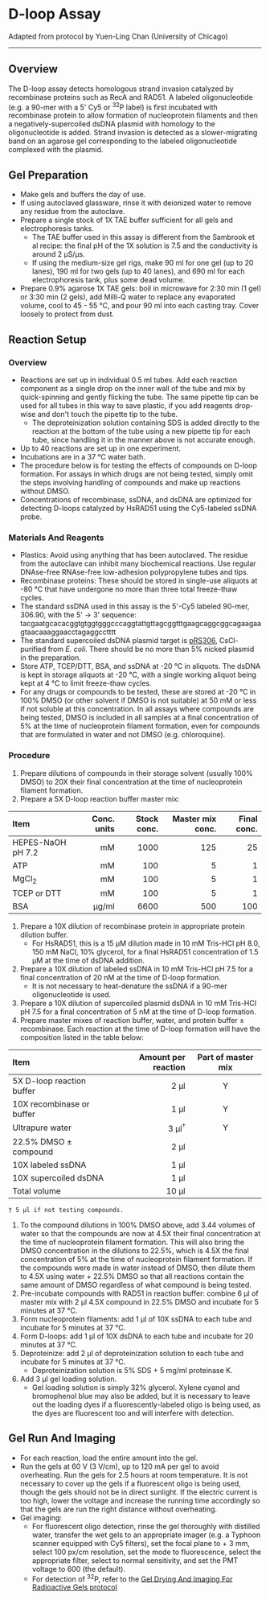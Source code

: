 # D-loop Assay
Adapted from protocol by Yuen-Ling Chan (University of Chicago)
___
## Overview
The D-loop assay detects homologous strand invasion catalyzed by recombinase proteins such as RecA and RAD51. A labeled oligonucleotide (e.g. a 90-mer with a 5' Cy5 or <sup>32</sup>P label) is first incubated with recombinase protein to allow formation of nucleoprotein filaments and then a negatively-supercoiled dsDNA plasmid with homology to the oligonucleotide is added. Strand invasion is detected as a slower-migrating band on an agarose gel corresponding to the labeled oligonucleotide complexed with the plasmid.

## Gel Preparation
- Make gels and buffers the day of use.
- If using autoclaved glassware, rinse it with deionized water to remove any residue from the autoclave.
- Prepare a single stock of 1X TAE buffer sufficient for all gels and electrophoresis tanks.
	- The TAE buffer used in this assay is different from the Sambrook et al recipe: the final pH of the 1X solution is 7.5 and the conductivity is around 2 μS/μs.
	- If using the medium-size gel rigs, make 90 ml for one gel (up to 20 lanes), 190 ml for two gels (up to 40 lanes), and 690 ml for each electrophoresis tank, plus some dead volume.
- Prepare 0.9% agarose 1X TAE gels: boil in microwave for 2:30 min (1 gel) or 3:30 min (2 gels), add Milli-Q water to replace any evaporated volume, cool to 45 - 55 °C, and pour 90 ml into each casting tray. Cover loosely to protect from dust.

## Reaction Setup
### Overview
- Reactions are set up in individual 0.5 ml tubes. Add each reaction component as a single drop on the inner wall of the tube and mix by quick-spinning and gently flicking the tube. The same pipette tip can be used for all tubes in this way to save plastic, if you add reagents drop-wise and don't touch the pipette tip to the tube.
	- The deproteinization solution containing SDS is added directly to the reaction at the bottom of the tube using a new pipette tip for each tube, since handling it in the manner above is not accurate enough.
- Up to 40 reactions are set up in one experiment.
- Incubations are in a 37 °C water bath.
- The procedure below is for testing the effects of compounds on D-loop formation. For assays in which drugs are not being tested, simply omit the steps involving handling of compounds and make up reactions without DMSO.
- Concentrations of recombinase, ssDNA, and dsDNA are optimized for detecting D-loops catalyzed by HsRAD51 using the Cy5-labeled ssDNA probe.

### Materials And Reagents
- Plastics: Avoid using anything that has been autoclaved. The residue from the autoclave can inhibit many biochemical reactions. Use regular DNAse-free RNAse-free low-adhesion polypropylene tubes and tips.
- Recombinase proteins: These should be stored in single-use aliquots at -80 °C that have undergone no more than three total freeze-thaw cycles.
- The standard ssDNA used in this assay is the 5'-Cy5 labeled 90-mer, 306.90, with the 5' → 3' sequence: tacgaatgcacacggtgtggtgggcccaggtattgttagcggtttgaagcaggcggcagaagaagtaacaaaggaacctagaggcctttt
- The standard supercoiled dsDNA plasmid target is [pRS306](https://www.addgene.org/vector-database/3971/), CsCl-purified from _E. coli_. There should be no more than 5% nicked plasmid in the preparation.
- Store ATP, TCEP/DTT, BSA, and ssDNA at -20 °C in aliquots. The dsDNA is kept in storage aliquots at -20 °C, with a single working aliquot being kept at 4 °C to limit freeze-thaw cycles.
- For any drugs or compounds to be tested, these are stored at -20 °C in 100% DMSO (or other solvent if DMSO is not suitable) at 50 mM or less if not soluble at this concentration. In all assays where compounds are being tested, DMSO is included in all samples at a final concentration of 5% at the time of nucleoprotein filament formation, even for compounds that are formulated in water and not DMSO (e.g. chloroquine).

### Procedure
1. Prepare dilutions of compounds in their storage solvent (usually 100% DMSO) to 20X their final concentration at the time of nucleoprotein filament formation.
1. Prepare a 5X D-loop reaction buffer master mix:

Item | Conc. units | Stock conc. | Master mix conc. | Final conc.
:--- | ---: | ---: | ---: | ---:
HEPES-NaOH pH 7.2 | mM | 1000 | 125 | 25
ATP | mM | 100 | 5 | 1
MgCl<sub>2</sub> | mM | 100 | 5 | 1
TCEP or DTT | mM | 100 | 5 | 1
BSA | μg/ml | 6600 | 500 | 100

1. Prepare a 10X dilution of recombinase protein in appropriate protein dilution buffer.
	- For HsRAD51, this is a 15 μM dilution made in 10 mM Tris-HCl pH 8.0, 150 mM NaCl, 10% glycerol, for a final HsRAD51 concentration of 1.5 μM at the time of dsDNA addition.
1. Prepare a 10X dilution of labeled ssDNA in 10 mM Tris-HCl pH 7.5 for a final concentration of 20 nM at the time of D-loop formation.
	- It is not necessary to heat-denature the ssDNA if a 90-mer oligonucleotide is used.
1. Prepare a 10X dilution of supercoiled plasmid dsDNA in 10 mM Tris-HCl pH 7.5 for a final concentration of 5 nM at the time of D-loop formation.
1. Prepare master mixes of reaction buffer, water, and protein buffer ± recombinase. Each reaction at the time of D-loop formation will have the composition listed in the table below:

Item | Amount per reaction | Part of master mix
:--- | ---: | :---:
5X D-loop reaction buffer | 2 μl | Y
10X recombinase or buffer | 1 μl | Y
Ultrapure water | 3 μl<sup>†</sup> | Y
22.5% DMSO ± compound | 2 μl |
10X labeled ssDNA | 1 μl |
10X supercoiled dsDNA | 1 μl |
Total volume | 10 μl |

	† 5 μl if not testing compounds.

1. To the compound dilutions in 100% DMSO above, add 3.44 volumes of water so that the compounds are now at 4.5X their final concentration at the time of nucleoprotein filament formation. This will also bring the DMSO concentration in the dilutions to 22.5%, which is 4.5X the final concentration of 5% at the time of nucleoprotein filament formation. If the compounds were made in water instead of DMSO, then dilute them to 4.5X using water + 22.5% DMSO so that all reactions contain the same amount of DMSO regardless of what compound is being tested.
1. Pre-incubate compounds with RAD51 in reaction buffer: combine 6 μl of master mix with 2 μl 4.5X compound in 22.5% DMSO and incubate for 5 minutes at 37 °C.
1. Form nucleoprotein filaments: add 1 μl of 10X ssDNA to each tube and incubate for 5 minutes at 37 °C.
1. Form D-loops: add 1 μl of 10X dsDNA to each tube and incubate for 20 minutes at 37 °C.
1. Deproteinize: add 2 μl of deproteinization solution to each tube and incubate for 5 minutes at 37 °C.
	- Deproteinization solution is 5% SDS + 5 mg/ml proteinase K.
1. Add 3 μl gel loading solution.
	- Gel loading solution is simply 32% glycerol. Xylene cyanol and bromophenol blue may also be added, but it is necessary to leave out the loading dyes if a fluorescently-labeled oligo is being used, as the dyes are fluorescent too and will interfere with detection.

## Gel Run And Imaging
- For each reaction, load the entire amount into the gel.
- Run the gels at 60 V (3 V/cm), up to 120 mA per gel to avoid overheating. Run the gels for 2.5 hours at room temperature. It is not necessary to cover up the gels if a fluorescent oligo is being used, though the gels should not be in direct sunlight. If the electric current is too high, lower the voltage and increase the running time accordingly so that the gels are run the right distance without overheating.
- Gel imaging:
	- For fluorescent oligo detection, rinse the gel thoroughly with distilled water, transfer the wet gels to an appropriate imager (e.g. a Typhoon scanner equipped with Cy5 filters), set the focal plane to + 3 mm, select 100 px/cm resolution, set the mode to fluorescence, select the appropriate filter, select to normal sensitivity, and set the PMT voltage to 600 (the default).
	- For detection of <sup>32</sup>P, refer to the [Gel Drying And Imaging For Radioactive Gels protocol](Gel_Drying_And_Imaging.md)